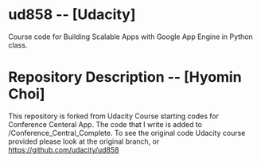 ud858 -- [Udacity]
==================

Course code for Building Scalable Apps with Google App Engine in Python class.


Repository Description -- [Hyomin Choi]
=========================
This repository is forked from Udacity Course starting codes for Conference Centeral App. 
The code that I write is added to /Conference_Central_Complete.
To see the original code Udacity course provided please look at the original branch, or 
https://github.com/udacity/ud858
